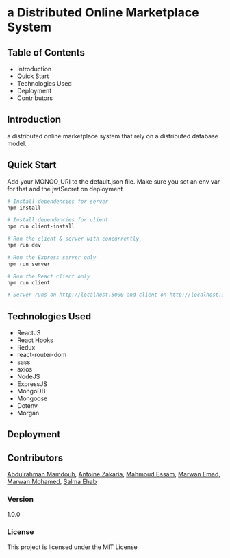 # a Distributed Online Marketplace System



## Table of Contents

- Introduction
- Quick Start
- Technologies Used
- Deployment
- Contributors

## Introduction
a distributed online marketplace system that rely on a distributed database model.



## Quick Start

Add your MONGO_URI to the default.json file. Make sure you set an env var for that and the jwtSecret on deployment

```bash
# Install dependencies for server
npm install

# Install dependencies for client
npm run client-install

# Run the client & server with concurrently
npm run dev

# Run the Express server only
npm run server

# Run the React client only
npm run client

# Server runs on http://localhost:5000 and client on http://localhost:3000
```

## Technologies Used

- ReactJS
- React Hooks
- Redux
- react-router-dom
- sass
- axios
- NodeJS
- ExpressJS
- MongoDB
- Mongoose
- Dotenv
- Morgan

## Deployment


## Contributors

[Abdulrahman Mamdouh](https://github.com/abdumamdouh), [Antoine Zakaria](https://github.com/AntoineZakaria), [Mahmoud Essam](https://github.com/mahmoudnaoum), [Marwan Emad](https://github.com/MarwanEmadMourad), [Marwan Mohamed](https://github.com/Marwan-Alghandour), [Salma Ehab](https://github.com/salmaehab)

### Version

1.0.0

### License

This project is licensed under the MIT License

